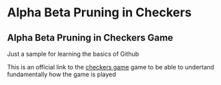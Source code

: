 # Alpha Beta Pruning in Checkers
## Alpha Beta Pruning in Checkers Game
Just a sample for learning the basics of Github

This is an official link to the [checkers game](https://www.github.com) game to be able to undertand fundamentally how the game is played 